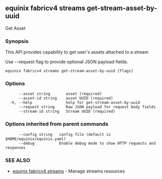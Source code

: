 ## equinix fabricv4 streams get-stream-asset-by-uuid

Get Asset

### Synopsis

This API provides capability to get user's assets attached to a stream

Use --request flag to provide optional JSON payload fields.

```
equinix fabricv4 streams get-stream-asset-by-uuid [flags]
```

### Options

```
      --asset string       asset (required)
      --asset-id string    asset UUID (required)
  -h, --help               help for get-stream-asset-by-uuid
      --request string     Raw JSON payload for request body fields
      --stream-id string   Stream UUID (required)
```

### Options inherited from parent commands

```
      --config string   config file (default is $HOME/equinix/equinix.yaml)
      --debug           Enable debug mode to show HTTP requests and responses
```

### SEE ALSO

* [equinix fabricv4 streams](equinix_fabricv4_streams.md)	 - Manage streams resources

